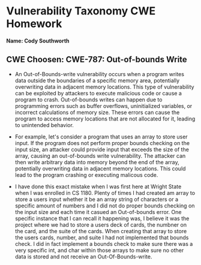 # Vulnerability Taxonomy CWE Homework

#### Name: Cody Southworth

 ## CWE Choosen: CWE-787: Out-of-bounds Write

- An Out-of-Bounds-write vulnerability occurs when a program writes data outside the boundaries of a specific memory area, potentially overwriting data in adjacent memory locations. This type of vulnerability can be exploited by attackers to execute malicious code or cause a program to crash. Out-of-bounds writes can happen due to programming errors such as buffer overflows, uninitialized variables, or incorrect calculations of memory size. These errors can cause the program to access memory locations that are not allocated for it, leading to unintended behavior.

- For example, let's consider a program that uses an array to store user input. If the program does not perform proper bounds checking on the input size, an attacker could provide input that exceeds the size of the array, causing an out-of-bounds write vulnerability. The attacker can then write arbitrary data into memory beyond the end of the array, potentially overwriting data in adjacent memory locations. This could lead to the program crashing or executing malicous code. 

- I have done this exact mistake when I was first here at Wright State when I was enrolled in CS 1180. Plenty of times I had created am array to store a users input whether it be an array string of characters or a specific amount of numbers and I did not do proper bounds checking on the input size and each time it casued an Out-of-bounds error. One specific instance that I can recall it happening was, I believe it was the project where we had to store a users deck of cards, the numbner on the card, and the suite of the cards. When creating that array to store the users cards, number, and suite I had not implemented that bounds check. I did in fact implement a bounds check to make sure there was a very specific int, and char within those arrays to make sure no other data is stored and not receive an Out-Of-Bounds-write.
